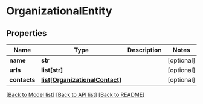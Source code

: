 # OrganizationalEntity

## Properties
Name | Type | Description | Notes
------------ | ------------- | ------------- | -------------
**name** | **str** |  | [optional] 
**urls** | **list[str]** |  | [optional] 
**contacts** | [**list[OrganizationalContact]**](OrganizationalContact.md) |  | [optional] 

[[Back to Model list]](../README.md#documentation-for-models) [[Back to API list]](../README.md#documentation-for-api-endpoints) [[Back to README]](../README.md)

